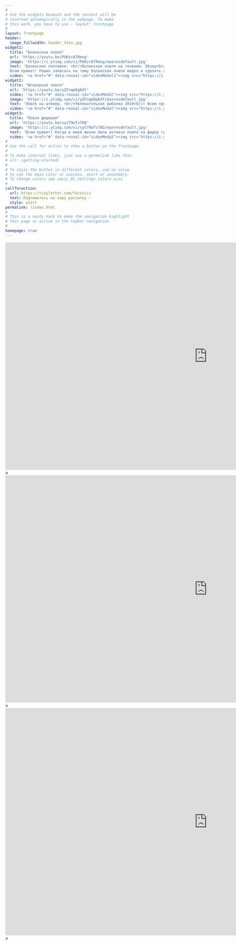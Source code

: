 ```yaml
---
#
# Use the widgets beneath and the content will be
# inserted automagically in the webpage. To make
# this work, you have to use › layout: frontpage
#
layout: frontpage
header:
  image_fullwidth: header_foto.jpg
widget1:
  title: "Болонская ловля"
  url: 'https://youtu.be/PUKzrA7Rmog'
  image: 'https://i.ytimg.com/vi/PUKzrA7Rmog/maxresdefault.jpg'
  text: 'Болонские поплавки. <br/>Болонская ловля на течении. Обзор<br/>
  Всем привет! Решил записать на тему болонская ловля видео и сделать обзор про болонские поплавки, какие есть в моем арсенале...'
  video: '<a href="#" data-reveal-id="videoModal1"><img src="https://i.ytimg.com/vi/PUKzrA7Rmog/maxresdefault.jpg" width="302" height="182" alt="Болонская ловля"/></a>'
widget2:
  title: "Штекерная ловля"
  url: 'https://youtu.be/yZFnqmQq6dY'
  video: '<a href="#" data-reveal-id="videoModal"><img src="https://i.ytimg.com/vi/yZFnqmQq6dY/maxresdefault.jpg" width="302" height="182" alt="Ловля на штекер"/></a>'
  image: 'https://i.ytimg.com/vi/yZFnqmQq6dY/maxresdefault.jpg'
  text: 'Ловля на штекер. <br/>Увлекательная рыбалка 2019<br/> Всем привет! В этот раз штекерная ловля, расскажу и покажу мои оснастки. ловля на штекер увлекательная рыбалка...'
  video: '<a href="#" data-reveal-id="videoModal"><img src="https://i.ytimg.com/vi/yZFnqmQq6dY/maxresdefault.jpg" width="302" height="182" alt="Ловля на штекер"/></a>'
widget3:
  title: "Ловля фидером"
  url: 'https://youtu.be/syt79wTv70Q'
  image: 'https://i.ytimg.com/vi/syt79wTv70Q/maxresdefault.jpg'
  text: 'Всем привет! Когда в моей жизни была активна ловля на фидер где-то 2009-2013 гг. Были рыбалки, когда шел крупный лещ на фидер, также  фидер на реке, иногда снимал ...'
  video: '<a href="#" data-reveal-id="videoModa2"><img src="https://i.ytimg.com/vi/syt79wTv70Q/maxresdefault.jpg" width="302" height="182" alt="Ловля на штекер"/></a>'
#
# Use the call for action to show a button on the frontpage
#
# To make internal links, just use a permalink like this
# url: /getting-started/
#
# To style the button in different colors, use no value
# to use the main color or success, alert or secondary.
# To change colors see sass/_01_settings_colors.scss
#
callforaction:
  url: https://tinyletter.com/fotonics
  text: Подпишитесь на нашу рассылку ›
  style: alert
permalink: /index.html
#
# This is a nasty hack to make the navigation highlight
# this page as active in the topbar navigation
#
homepage: true
---
```


<div id="videoModal1" class="reveal-modal large" data-reveal="">
  <div class="flex-video widescreen vimeo" style="display: block;">
    <iframe width="1280" height="720" src="https://www.youtube.com/embed/PUKzrA7Rmog" frameborder="0" allowfullscreen></iframe>
  </div>
  <a class="close-reveal-modal">&#215;</a>
</div>
<div id="videoModal" class="reveal-modal large" data-reveal="">
  <div class="flex-video widescreen vimeo" style="display: block;">
    <iframe width="1280" height="720" src="https://www.youtube.com/embed/yZFnqmQq6dY" frameborder="0" allowfullscreen></iframe>
  </div>
  <a class="close-reveal-modal">&#215;</a>
</div>
<div id="videoModa2" class="reveal-modal large" data-reveal="">
  <div class="flex-video widescreen vimeo" style="display: block;">
    <iframe width="1280" height="720" src="https://www.youtube.com/embed/syt79wTv70Q" frameborder="0" allowfullscreen></iframe>
  </div>
  <a class="close-reveal-modal">&#215;</a>
</div>